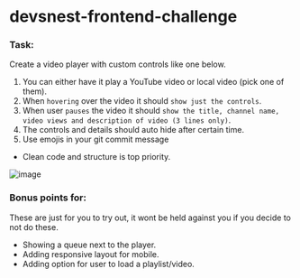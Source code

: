# devsnest-frontend-challenge

### Task:

Create a video player with custom controls like one below.

1. You can either have it play a YouTube video or local video (pick one of them).
2. When `hovering` over the video it should `show just the controls`.
3. When user `pauses` the video it should `show the title, channel name, video views and description of video (3 lines only)`.
4. The controls and details should auto hide after certain time.
5. Use emojis in your git commit message
- Clean code and structure is top priority.

![image](https://user-images.githubusercontent.com/43892590/118407372-1d718900-b69e-11eb-8027-c4734604ce75.png)

### Bonus points for:

These are just for you to try out, it wont be held against you if you decide to not do these.

- Showing a queue next to the player.
- Adding responsive layout for mobile.
- Adding option for user to load a playlist/video.
